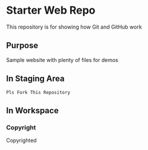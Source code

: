 # Starter Web Repo

This repository is for showing how Git and GitHub work

## Purpose

Sample website with plenty of files for demos

## In Staging Area

	Pls Fork This Repository
## In Workspace 

### Copyright
Copyrighted